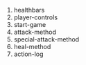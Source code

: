 1. healthbars
1. player-controls
1. start-game
1. attack-method
1. special-attack-method
1. heal-method
1. action-log


